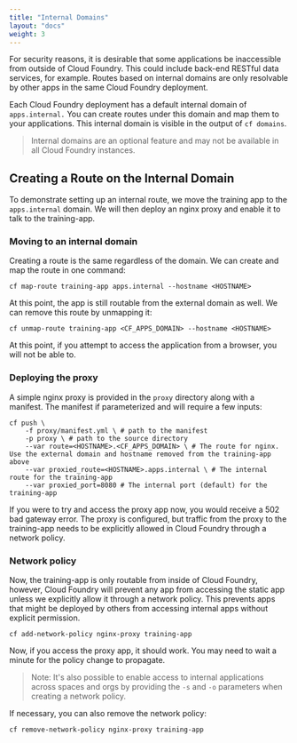 ```yaml
---
title: "Internal Domains"
layout: "docs"
weight: 3
---
```


For security reasons, it is desirable that some applications be inaccessible from outside of Cloud Foundry. This could include back-end RESTful data services, for example. Routes based on internal domains are only resolvable by other apps in the same Cloud Foundry deployment.

Each Cloud Foundry deployment has a default internal domain of `apps.internal.` You can create routes under this domain and map them to your applications. This internal domain is visible in the output of `cf domains`.

> Internal domains are an optional feature and may not be available in all Cloud Foundry instances.

## Creating a Route on the Internal Domain

To demonstrate setting up an internal route, we move the training app to the `apps.internal` domain. We will then deploy an nginx proxy and enable it to talk to the training-app.

### Moving to an internal domain

Creating a route is the same regardless of the domain. We can create and map the route in one command:

```
cf map-route training-app apps.internal --hostname <HOSTNAME>
```

At this point, the app is still routable from the external domain as well. We can remove this route by unmapping it:

```
cf unmap-route training-app <CF_APPS_DOMAIN> --hostname <HOSTNAME>
```

At this point, if you attempt to access the application from a browser, you will not be able to. 

### Deploying the proxy

A simple nginx proxy is provided in the `proxy` directory along with a manifest. The manifest if parameterized and will require a few inputs:

```
cf push \
    -f proxy/manifest.yml \ # path to the manifest
    -p proxy \ # path to the source directory
    --var route=<HOSTNAME>.<CF_APPS_DOMAIN> \ # The route for nginx. Use the external domain and hostname removed from the training-app above
    --var proxied_route=<HOSTNAME>.apps.internal \ # The internal route for the training-app
    --var proxied_port=8080 # The internal port (default) for the training-app
```

If you were to try and access the proxy app now, you would receive a 502 bad gateway error. The proxy is configured, but traffic from the proxy to the training-app needs to be explicitly allowed in Cloud Foundry through a network policy.

### Network policy

Now, the training-app is only routable from inside of Cloud Foundry, however, Cloud Foundry will prevent any app from accessing the static app unless we explicitly allow it through a network policy. This prevents apps that might be deployed by others from accessing internal apps without explicit permission. 

```
cf add-network-policy nginx-proxy training-app
```

Now, if you access the proxy app, it should work. You may need to wait a minute for the policy change to propagate.

> Note: It's also possible to enable access to internal applications across spaces and orgs by providing the `-s` and `-o` parameters when creating a network policy.

If necessary, you can also remove the network policy:

```
cf remove-network-policy nginx-proxy training-app
```
